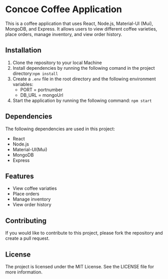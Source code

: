 # Concoe Coffee Application

This is a coffee application that uses React, Node.js, Material-UI (Mui), MongoDB, and Express. It allows users to view different coffee varieties, place orders, manage inventory, and view order history.

## Installation

1. Clone the repository to your local Machine
2. Install dependencies by running the following comand in the project directory:`npm install`
3. Create a `.env` file in the root directory and the following environment variables:
   - PORT = portnumber
   - DB_URL =  mongoUrl
4. Start the application by running the following command: `npm start`

## Dependencies

The following dependencies are used in this project:

- React
- Node.js
- Material-UI(Mui)
- MongoDB
- Express

## Features

- View coffee variaties
- Place orders
- Manage inventory
- View order history

## Contributing

If you would like to contribute to this project, please fork the repository and create a pull request.

## License

The project is licensed under the MIT License. See the LICENSE file for more information.